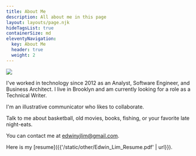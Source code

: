 ```yaml
---
title: About Me
description: All about me in this page
layout: layouts/page.njk
hideTagsList: true
containerSize: md
eleventyNavigation:
  key: About Me
  header: true
  weight: 2
---
```



<div class="spacer-1"></div>

<div class="about-profile-pic">
  <img class="profile-pic" src="{{'/static/img/profile-pic.jpg' | url}}">
</div>

<div class="spacer-2"></div>


I've worked in technology since 2012 as an Analyst, Software Engineer, and Business Architect. I live in Brooklyn and am currently looking for a role as a Technical Writer.

I'm an illustrative communicator who likes to collaborate. 

Talk to me about basketball, old movies, books, fishing, or your favorite late night-eats.

<div class="spacer-2"></div>

You can contact me at <a>edwinyjlim@gmail.com</a>.

Here is my [resume]({{'/static/other/Edwin_Lim_Resume.pdf' | url}}).

